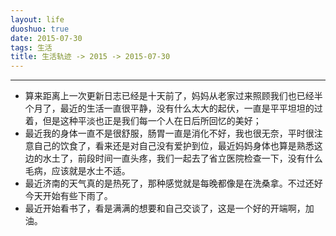 ```yaml
---
layout: life
duoshuo: true
date: 2015-07-30
tags: 生活
title: 生活轨迹 -> 2015 -> 2015-07-30
---
```


*******

* 算来距离上一次更新日志已经是十天前了，妈妈从老家过来照顾我们也已经半个月了，最近的生活一直很平静，没有什么太大的起伏，一直是平平坦坦的过着，但是这种平淡也正是我们每一个人在日后所回忆的美好；
* 最近我的身体一直不是很舒服，肠胃一直是消化不好，我也很无奈，平时很注意自己的饮食了，看来还是对自己没有爱护到位，最近妈妈身体也算是熟悉这边的水土了，前段时间一直头疼，我们一起去了省立医院检查一下，没有什么毛病，应该就是水土不适。
* 最近济南的天气真的是热死了，那种感觉就是每晚都像是在洗桑拿。不过还好今天开始有些下雨了。
* 最近开始看书了，看是满满的想要和自己交谈了，这是一个好的开端啊，加油。



